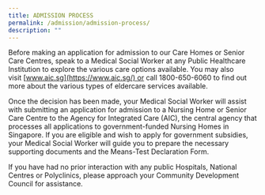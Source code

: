 ```yaml
---
title: ADMISSION PROCESS
permalink: /admission/admission-process/
description: ""
---
```

Before making an application for admission to our Care Homes or Senior Care Centres, speak to a Medical Social Worker at any Public Healthcare Institution to explore the various care options available. You may also visit [www.aic.sg](https://www.aic.sg/) or call 1800-650-6060 to find out more about the various types of eldercare services available.  

  

Once the decision has been made, your Medical Social Worker will assist with submitting an application for admission to a Nursing Home or Senior Care Centre to the Agency for Integrated Care (AIC), the central agency that processes all applications to government-funded Nursing Homes in Singapore. If you are eligible and wish to apply for government subsidies, your Medical Social Worker will guide you to prepare the necessary supporting documents and the Means-Test Declaration Form.

  

If you have had no prior interaction with any public Hospitals, National Centres or Polyclinics, please approach your Community Development Council for assistance.